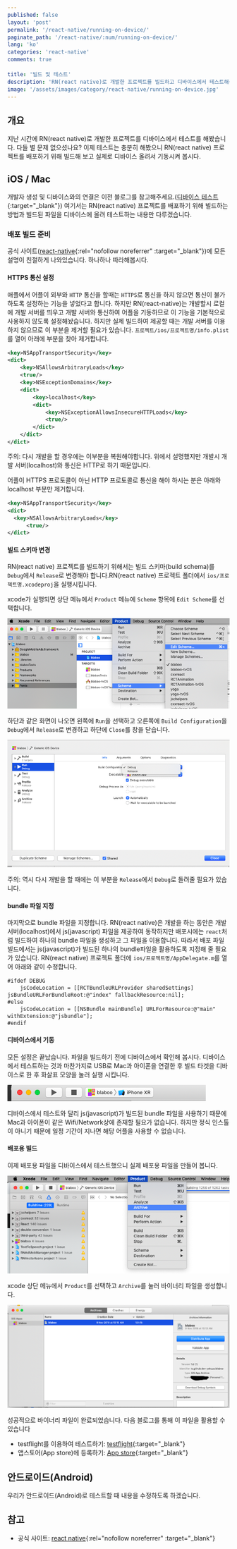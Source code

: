 ```yaml
---
published: false
layout: 'post'
permalink: '/react-native/running-on-device/'
paginate_path: '/react-native/:num/running-on-device/'
lang: 'ko'
categories: 'react-native'
comments: true

title: '빌드 및 테스트'
description: 'RN(react native)로 개발한 프로젝트를 빌드하고 디바이스에서 테스트해봅시다.'
image: '/assets/images/category/react-native/running-on-device.jpg'
---
```



## 개요
지난 시간에 RN(react native)로 개발한 프로젝트를 디바이스에서 테스트를 해봤습니다. 다들 별 문제 없으셨나요? 이제 테스트는 충분히 해봤으니 RN(react native) 프로젝트를 배포하기 위해 빌드해 보고 실제로 디바이스 올려서 기동시켜 봅시다.

## iOS / Mac
개발자 생성 및 디바이스와의 연결은 이전 블로그를 참고해주세요.([디바이스 테스트]({{site.url}}/{{page.categories}}/test-on-device/){:target="_blank"}) 여기서는 RN(react native) 프로젝트를 배포하기 위해 빌드하는 방법과 빌드된 파일을 디바이스에 올려 테스트하는 내용만 다루겠습니다.

### 배포 빌드 준비
공식 사이트([react-native](https://facebook.github.io/react-native/docs/running-on-device#building-your-app-for-production){:rel="nofollow noreferrer" :target="_blank"})에 모든 설명이 친절하게 나와있습니다. 하나하나 따라해봅시다.

#### HTTPS 통신 설정
애플에서 어플이 외부와 ```HTTP``` 통신을 할때는 ```HTTPS```로 통신을 하지 않으면 통신이 불가하도록 설정하는 기능을 넣었다고 합니다. 하지만 RN(react-native)는 개발할시 로컬에 개발 서버를 띄우고 개발 서버와 통신하여 어플을 기동하므로 이 기능을 기본적으로 사용하지 않도록 설정해놨습니다. 하지만 실제 빌드하여 제공할 때는 개발 서버를 이용하지 않으므로 이 부분을 제거할 필요가 있습니다. ```프로젝트/ios/프로젝트명/info.plist```를 열어 아래에 부분을 찾아 제거합니다.

```xml
<key>NSAppTransportSecurity</key>
<dict>
    <key>NSAllowsArbitraryLoads</key>
    <true/>
    <key>NSExceptionDomains</key>
    <dict>
        <key>localhost</key>
        <dict>
            <key>NSExceptionAllowsInsecureHTTPLoads</key>
            <true/>
        </dict>
    </dict>
</dict>
```

주의: 다시 개발을 할 경우에는 이부분을 복원해야합니다. 위에서 설명했지만 개발시 개발 서버(localhost)와 통신은 HTTP로 하기 때문입니다.

어플이 HTTPS 프로토콜이 아닌 HTTP 프로토콜로 통신을 해야 하시는 분은 아래와 localhost 부분만 제거합니다.

```xml
<key>NSAppTransportSecurity</key>
<dict>
  <key>NSAllowsArbitraryLoads</key>
      <true/>
</dict>
```

#### 빌드 스키마 변경
RN(react native) 프로젝트를 빌드하기 위해서는 빌드 스키마(build schema)를 ```Debug```에서 ```Release```로 변경해야 합니다.RN(react native) 프로젝트 폴더에서 ```ios/프로젝트명.xcodeproj```을 실행시킵니다.

xcode가 실행되면 상단 메뉴에서 ```Product``` 메뉴에 ```Scheme``` 항목에 ```Edit Scheme```를 선택합니다.

![change build schema](/assets/images/category/react-native/running-on-device/change-schema.png)

하단과 같은 화면이 나오면 왼쪽에 ```Run```을 선택하고 오른쪽에 ```Build Configuration```을 ```Debug```에서 ```Release```로 변경하고 하단에 ```Close```를 창을 닫습니다.

![change build schema to Release from Debug](/assets/images/category/react-native/running-on-device/change-debug-to-release.png)

주의: 역시 다시 개발을 할 때에는 이 부분을 ```Release```에서 ```Debug```로 돌려줄 필요가 있습니다.

#### bundle 파일 지정
마지막으로 bundle 파일을 지정합니다. RN(react native)은 개발을 하는 동안은 개발 서버(localhost)에서 js(javascript) 파일을 제공하여 동작하지만 배포시에는 ```react```처럼 빌드하여 하나의 bundle 파일을 생성하고 그 파일을 이용합니다. 따라서 배포 파일 빌드에서는 js(javascript)가 빌드된 하나의 bundle파일을 활용하도록 지정해 줄 필요가 있습니다. RN(react native) 프로젝트 폴더에 ```ios/프로젝트명/AppDelegate.m```를 열어 아래와 같이 수정합니다.

```
#ifdef DEBUG
    jsCodeLocation = [[RCTBundleURLProvider sharedSettings] jsBundleURLForBundleRoot:@"index" fallbackResource:nil];
#else
    jsCodeLocation = [[NSBundle mainBundle] URLForResource:@"main" withExtension:@"jsbundle"];
#endif
```

#### 디바이스에서 기동
모든 설정은 끝났습니다. 파일을 빌드하기 전에 디바이스에서 확인해 봅시다. 디바이스에서 테스트하는 것과 마찬가지로 USB로 Mac과 아이폰을 연결한 후 빌드 타겟을 디바이스로 한 후 화살표 모양을 눌러 실행 시킵니다.

![device test](/assets/images/category/react-native/running-on-device/device-test.png)

디바이스에서 테스트와 달리 js(javascript)가 빌드된 bundle 파일을 사용하기 때문에 Mac과 아이폰이 같은 Wifi/Network상에 존재할 필요가 없습니다. 하지만 정식 인스톨이 아니기 때문에 일정 기간이 지나면 해당 어플을 사용할 수 없습니다.

#### 배포용 빌드
이제 배포용 파일을 디바이스에서 테스트했으니 실제 배포용 파일을 만들어 봅니다.

![build for production](/assets/images/category/react-native/running-on-device/build-for-production.png)

xcode 상단 메뉴에서 ```Product```를 선택하고 ```Archive```를 눌러 바이너리 파일을 생성합니다.

![Archives](/assets/images/category/react-native/running-on-device/archives.png)

성공적으로 바이너리 파일이 완료되었습니다. 다음 블로그를 통해 이 파일을 활용할 수 있습니다

- testflight를 이용하여 테스트하기: [testflight]({{site.url}}/{{page.categories}}/test-flight/){:target="_blank"}
- 앱스토어(App store)에 등록하기: [App store]({{site.url}}/{{page.categories}}/app-store/){:target="_blank"}



## 안드로이드(Android)
우리가 안드로이드(Android)로 테스트할 때 내용을 수정하도록 하겠습니다.


## 참고
- 공식 사이트: [react native](https://facebook.github.io/react-native/docs/running-on-device){:rel="nofollow noreferrer" :target="_blank"}
